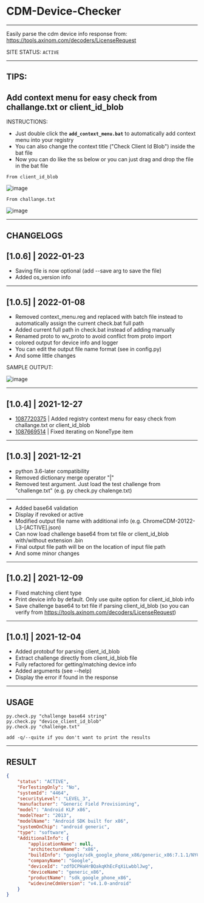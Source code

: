# CDM-Device-Checker
---

Easily parse the cdm device info response from: https://tools.axinom.com/decoders/LicenseRequest  

SITE STATUS: `ACTIVE`

---
## **TIPS**:
## Add context menu for easy check from challange.txt or client_id_blob

INSTRUCTIONS:

- Just double click the **`add_context_menu.bat`** to automatically add context menu into your registry
- You can also change the context title ("Check Client Id Blob") inside the bat file
- Now you can do like the ss below or you can just drag and drop the file in the bat file

`From client_id_blob`

![image](https://user-images.githubusercontent.com/62680932/147465896-bd33c653-96a4-4220-af63-6e0750c6ec66.png)


`From challange.txt`

![image](https://user-images.githubusercontent.com/62680932/147467317-3adf2f40-78dc-4a82-9146-b642395308d0.png)

---

## **CHANGELOGS**

## [1.0.6] | 2022-01-23

- Saving file is now optional (add --save arg to save the file)
- Added os_version info

---

## [1.0.5] | 2022-01-08

- Removed context_menu.reg and replaced with batch file instead to automatically assign the current check.bat full path
- Added current full path in check.bat instead of adding manually
- Renamed proto to wv_proto to avoid conflict from proto import
- colored output for device info and logger
- You can edit the output file name format (see in config.py)
- And some little changes

SAMPLE OUTPUT:

![image](https://user-images.githubusercontent.com/62680932/148638846-c10c90d0-7251-4287-9ae2-6c886575f4a6.png)

---

## [1.0.4] | 2021-12-27

- [1087720375](https://github.com/zackmark29/CDM-Device-Checker/issues/2#issue-1087720375) |
Added registry context menu for easy check from challange.txt or client_id_blob
- [1087669514](https://github.com/zackmark29/CDM-Device-Checker/issues/1#issue-1087669514) |
Fixed iterating on NoneType item

---

## [1.0.3] | 2021-12-21

- python 3.6-later compatibility
- Removed dictionary merge operator "|"
- Removed test argument. Just load the test challenge from "challenge.txt" (e.g. py check.py chalenge.txt)

---

- Added base64 validation
- Display if revoked or active
- Modified output file name with additional info (e.g. ChromeCDM-20122-L3-[ACTIVE].json)
- Can now load challenge base64 from txt file or client_id_blob with/without extension .bin
- Final output file path will be on the location of input file path
- And some minor changes

---

## [1.0.2] | 2021-12-09

- Fixed matching client type
- Print device info by default. Only use quite option for client_id_blob info
- Save challenge base64 to txt file if parsing client_id_blob (so you can verify from https://tools.axinom.com/decoders/LicenseRequest)

---

## [1.0.1] | 2021-12-04

- Added protobuf for parsing client_id_blob
- Extract challenge directly from client_id_blob file
- Fully refactored for getting/matching device info
- Added arguments (see --help)
- Display the error if found in the response

---

## **USAGE**

```
py.check.py "challenge base64 string"
py.check.py "device_client_id_blob"
py.check.py "challenge.txt"

add -q/--quite if you don't want to print the results
```

---

## **RESULT**

```json
{
    "status": "ACTIVE",
    "ForTestingOnly": "No",
    "systemId": "4464",
    "securityLevel": "LEVEL_3",
    "manufacturer": "Generic Field Provisioning",
    "model": "Android KLP x86",
    "modelYear": "2013",
    "modelName": "Android SDK built for x86",
    "systemOnChip": "android generic",
    "type": "software",
    "AdditionalInfo": {
        "applicationName": null,
        "architectureName": "x86",
        "buildInfo": "google/sdk_google_phone_x86/generic_x86:7.1.1/NYC/5464897:userdebug/test-keys",
        "companyName": "Google",
        "deviceId": "zdfDCPHaHrBQakqKhEcFqXiLwbblJwg",
        "deviceName": "generic_x86",
        "productName": "sdk_google_phone_x86",
        "widevineCdmVersion": "v4.1.0-android"
    }
}
```

